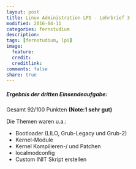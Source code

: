 ```yaml
---
layout: post
title: Linux Administration LPI - Lehrbrief 3
modified: 2016-04-11
categories: fernstudium
description:
tags: [fernstudium, lpi]
image:
  feature:
  credit:
  creditlink:
comments: false
share: true
---
```


##### Ergebnis der dritten Einsendeaufgabe:

Gesamt 92/100 Punkten **(Note:1 sehr gut)**

Die Themen waren u.a.:

+ Bootloader (LILO, Grub-Legacy und Grub-2)
+ Kernel-Module
+ Kernel Kompilieren-/ und Patchen
+ localmodconfig
+ Custom INIT Skript erstellen


